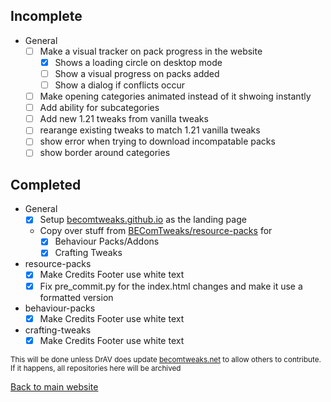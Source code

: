 ## Incomplete
- General
	- [ ] Make a visual tracker on pack progress in the website
		- [x] Shows a loading circle on desktop mode
		- [ ] Show a visual progress on packs added
		- [ ] Show a dialog if conflicts occur
	- [ ] Make opening categories animated instead of it shwoing instantly
 	- [ ] Add ability for subcategories
  	- [ ] Add new 1.21 tweaks from vanilla tweaks
  	- [ ] rearange existing tweaks to match 1.21 vanilla tweaks
  	- [ ] show error when trying to download incompatable packs
  	- [ ] show border around categories

## Completed
- General
	- [x] Setup [becomtweaks.github.io](https://becomtweaks.github.io) as the landing page
	- Copy over stuff from [BEComTweaks/resource-packs](https://github.com/BEComTweaks/resource-packs) for
		- [x] Behaviour Packs/Addons
		- [x] Crafting Tweaks
- resource-packs
	- [x] Make Credits Footer use white text
	- [x] Fix pre_commit.py for the index.html changes and make it use a formatted version
- behaviour-packs
	- [x] Make Credits Footer use white text
- crafting-tweaks
	- [x] Make Credits Footer use white text

<sub>This will be done unless DrAV does update [becomtweaks.net](https://becomtweaks.net) to allow others to contribute. If it happens, all repositories here will be archived</sub>

[Back to main website](https://becomtweaks.github.io)
